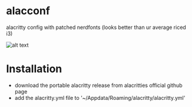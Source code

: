 # alacconf
alacritty config with patched nerdfonts (looks better than ur average riced i3)


![alt text](https://github.com/uneconomicalfairy14/alacconf/blob/master/assets/alacconf.png?raw=true)

# Installation
- download the portable alacritty release from alacritties official github page
- add the alacritty.yml file to '~/Appdata/Roaming/alacritty/alacritty.yml'
